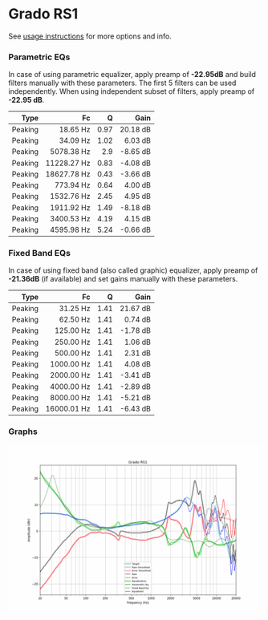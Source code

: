 # Grado RS1
See [usage instructions](https://github.com/jaakkopasanen/AutoEq#usage) for more options and info.

### Parametric EQs
In case of using parametric equalizer, apply preamp of **-22.95dB** and build filters manually
with these parameters. The first 5 filters can be used independently.
When using independent subset of filters, apply preamp of **-22.95 dB**.

| Type    | Fc          |    Q | Gain     |
|--------:|------------:|-----:|---------:|
| Peaking | 18.65 Hz    | 0.97 | 20.18 dB |
| Peaking | 34.09 Hz    | 1.02 | 6.03 dB  |
| Peaking | 5078.38 Hz  | 2.9  | -8.65 dB |
| Peaking | 11228.27 Hz | 0.83 | -4.08 dB |
| Peaking | 18627.78 Hz | 0.43 | -3.66 dB |
| Peaking | 773.94 Hz   | 0.64 | 4.00 dB  |
| Peaking | 1532.76 Hz  | 2.45 | 4.95 dB  |
| Peaking | 1911.92 Hz  | 1.49 | -8.18 dB |
| Peaking | 3400.53 Hz  | 4.19 | 4.15 dB  |
| Peaking | 4595.98 Hz  | 5.24 | -0.66 dB |

### Fixed Band EQs
In case of using fixed band (also called graphic) equalizer, apply preamp of **-21.36dB**
(if available) and set gains manually with these parameters.

| Type    | Fc          |    Q | Gain     |
|--------:|------------:|-----:|---------:|
| Peaking | 31.25 Hz    | 1.41 | 21.67 dB |
| Peaking | 62.50 Hz    | 1.41 | 0.74 dB  |
| Peaking | 125.00 Hz   | 1.41 | -1.78 dB |
| Peaking | 250.00 Hz   | 1.41 | 1.06 dB  |
| Peaking | 500.00 Hz   | 1.41 | 2.31 dB  |
| Peaking | 1000.00 Hz  | 1.41 | 4.08 dB  |
| Peaking | 2000.00 Hz  | 1.41 | -3.41 dB |
| Peaking | 4000.00 Hz  | 1.41 | -2.89 dB |
| Peaking | 8000.00 Hz  | 1.41 | -5.21 dB |
| Peaking | 16000.01 Hz | 1.41 | -6.43 dB |

### Graphs
![](./Grado%20RS1.png)
